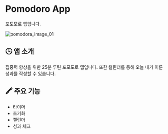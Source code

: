 # Pomodoro App
포도모로 앱입니다.

![pomodora_image_01](https://github.com/chanbeenkim/pomodoro_app/assets/118510224/6c1c81fb-9f36-4598-80f9-b8b2b46761fd)


## 🕓 앱 소개
집중력 향상을 위한 25분 루틴 포모도로 앱입니다.
또한 캘린더를 통해 오늘 내가 이룬 성과를 작성할 수 있습니다.

## 🖍️ 주요 기능
- 타이머
- 초기화
- 캘린더
- 성과 체크
